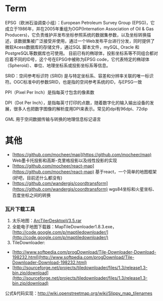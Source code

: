 #  Term
EPSG（欧洲石油调查小组）：European Petroleum Survey Group (EPSG)，它成立于1986年，并在2005年重组为OGP(Internation Association of Oil & Gas Producers)，它负责维护并发布坐标参照系统的数据集参数，以及坐标转换描述，该数据集被广泛接受并使用，通过一个Web发布平台进行分发，同时提供了微软Acess数据库的存储文件，通过SQL 脚本文件，mySQL, Oracle 和PostgreSQL等数据库也可使用。
目前已有的椭球体，投影坐标系等不同组合都对应着不同的ID号，这个号在EPSG中被称为EPSG code，它代表特定的椭球体（Spheroid）、单位、地理坐标系或投影坐标系等信息。

SRID：空间参考标识符 (SRID) 是与特定坐标系、容差和分辨率关联的唯一标识符。OGC标准中的参数SRID，也是指的空间参考系统的ID，与EPSG一致

PPI（Pixel Per Inch）是指每英寸包含的像素数

DPI（Dot Per Inch），是指每英寸打印的点数，随着数字化的输入输出设备的发展，很多人也把数字图像的解析度用DPI来表示。常见的dpi有96dpi、72dip

GML 用于空间数据传输与转换的地理信息标记语言

#   其他
- [https://github.com/mocheer/map](https://github.com/mocheer/map) 
    Web墨卡托投影和高斯-克里格投影以及线性投影的实现
- [https://github.com/mocheer/react-map](https://github.com/mocheer/react-map) 
    基于react，一个简单的地图框架(好吧，目前还什么都没有)
- [https://github.com/wandergis/coordtransform](https://github.com/wandergis/coordtransform)
    wgs84坐标和火星坐标、百度坐标之间的转换

### 瓦片下载工具

1. 太乐地图：[ArcTilerDesktopV3.5.rar](http://www.arctiler.com/)
2. 全能电子地图下载器：MapTileDownloader1.8.3.exe，[http://code.google.com/p/maptiledownloader/](http://code.google.com/p/maptiledownloader/)
3. TileDownloader: 

- [http://www.softpedia.com/progDownload/Tile-Downloader-Download-198232.html](http://www.softpedia.com/progDownload/Tile-Downloader-Download-198232.html)
- [http://sourceforge.net/projects/tiledownloader/files/1.3/release1.3-bin.zip/download](http://sourceforge.net/projects/tiledownloader/files/1.3/release1.3-bin.zip/download)

公式&代码实现：http://wiki.openstreetmap.org/wiki/Slippy_map_tilenames